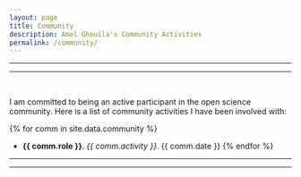 ```yaml
---
layout: page
title: Community
description: Amel Ghouila's Community Activities
permalink: /community/
---
```


***
***
<br>

I am committed to being an active participant in the open science community. Here is a list of community activities I have been involved with:

{% for comm in site.data.community %}
- **{{ comm.role }}**. *{{ comm.activity }}*. {{ comm.date }}
{% endfor %}

***
***
